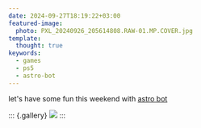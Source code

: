 ```yaml
---
date: 2024-09-27T18:19:22+03:00
featured-image:
  photo: PXL_20240926_205614808.RAW-01.MP.COVER.jpg
template:
  thought: true
keywords:
  - games
  - ps5
  - astro-bot
---
```


let's have some fun this weekend with [astro bot](/games/astro-bot)

::: {.gallery}
![](PXL_20240926_205614808.RAW-01.MP.COVER.jpg)
:::
